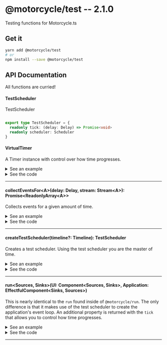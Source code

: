 # @motorcycle/test -- 2.1.0

Testing functions for Motorcycle.ts

## Get it
```sh
yarn add @motorcycle/test
# or
npm install --save @motorcycle/test
```

## API Documentation

All functions are curried!

#### TestScheduler

<p>

TestScheduler

</p>


```typescript

export type TestScheduler = {
  readonly tick: (delay: Delay) => Promise<void>
  readonly scheduler: Scheduler
}

```


#### VirtualTimer

<p>

A Timer instance with control over how time progresses.

</p>


<details>
  <summary>See an example</summary>
  
```typescript
import { VirtualTimer } from '@motorcycle/test'

const timer = new VirtualTimer()

timer.setTimer(() => console.log('Hello'), 100)

timer.tick(100)
```

</details>

<details>
  <summary>See the code</summary>

```typescript

export class VirtualTimer implements Timer {
  protected time: Time = 0
  protected targetTime: Time = 0
  protected currentTime: Time = Infinity
  protected task: (() => any) | void = void 0
  protected timer: Handle
  protected active: boolean = false
  protected running: boolean = false
  protected key: Handle = {}
  protected promise: Promise<void> = Promise.resolve()

  constructor() {}

  public now(): Time {
    return this.time
  }

  public setTimer(fn: () => any, delay: Delay): Handle {
    if (this.task !== void 0) throw new Error('Virtualtimer: Only supports one in-flight task')

    this.task = fn
    this.currentTime = this.time + Math.max(0, delay)
    if (this.active) this.run()

    return this.key
  }

  public clearTimer(handle: Handle) {
    if (handle !== this.key) return

    clearTimeout(this.timer)
    this.timer = void 0

    this.currentTime = Infinity
    this.task = void 0
  }

  public tick(delay: Delay) {
    if (delay <= 0) return this.promise

    this.targetTime = this.targetTime + delay

    return this.run()
  }

  protected run() {
    if (this.running) return this.promise

    this.running = true
    this.active = true

    return new Promise<void>((resolve, reject) => {
      this.timer = setTimeout(() => {
        this.step()
          .then(() => resolve())
          .catch(reject)
      }, 0)
    })
  }

  protected step() {
    return new Promise((resolve, reject) => {
      if (this.time >= this.targetTime) {
        this.time = this.targetTime
        this.currentTime = Infinity
        this.running = false
        return resolve()
      }

      const task = this.task

      this.task = void 0

      this.time = this.currentTime
      this.currentTime = Infinity

      if (typeof task === 'function') task()

      this.timer = setTimeout(
        () =>
          this.step()
            .then(() => resolve())
            .catch(reject),
        0
      )
    })
  }
}

```

</details>

<hr />


#### collectEventsFor\<A\>(delay: Delay, stream: Stream\<A\>): Promise\<ReadonlyArray\<A\>\>

<p>

Collects events for a given amount of time.

</p>


<details>
  <summary>See an example</summary>
  
```typescript
// Mocha style tests
it('increasing value by one', () => {
  const stream = scan(x => x + 1, skip(1, periodic(10)))

  return collectEventsFor(30, stream).then(events => assert.deepEqual(events, [0, 1, 2, 3]))
})
```

</details>

<details>
  <summary>See the code</summary>

```typescript

export const collectEventsFor: CollectEventsFor = curry2(function collectEventsFor<A>(
  delay: Delay,
  stream: Stream<A>
) {
  const { tick, scheduler } = createTestScheduler()

  const eventList: Array<A> = []

  runEffects(tap(a => eventList.push(a), stream), scheduler)

  return tick(delay).then(() => eventList.slice())
})

export interface CollectEventsFor {
  <A>(delay: Delay, stream: Stream<A>): Promise<ReadonlyArray<A>>
  (delay: Delay): <A>(stream: Stream<A>) => Promise<ReadonlyArray<A>>
  <A>(delay: Delay): (stream: Stream<A>) => Promise<ReadonlyArray<A>>
}

```

</details>

<hr />


#### createTestScheduler(timeline?: Timeline): TestScheduler

<p>

Creates a test scheduler. Using the test scheduler you are the master of time.

</p>


<details>
  <summary>See an example</summary>
  
```typescript
import { createTestScheduler } from '@motorcycle/test'
import { now, runEffects } from '@motorcycle/stream'

const { tick, scheduler } createTestScheduler()

const stream = now(100)

runEffects(stream, scheduler).then(() => console.log('done!'))

// manually tick forward in time
// tick returns a Promise that resolves when all scheduled tasks have been run.
tick(100)
```

</details>

<details>
  <summary>See the code</summary>

```typescript

export function createTestScheduler(timeline: Timeline = newTimeline()): TestScheduler {
  const timer = new VirtualTimer()

  const tick = (delay: Delay) => timer.tick(delay)

  const scheduler: Scheduler = newScheduler(timer, timeline)

  return { tick, scheduler }
}

```

</details>

<hr />


#### run\<Sources, Sinks\>(UI: Component\<Sources, Sinks\>, Application: EffectfulComponent\<Sinks, Sources\>)

<p>

This is nearly identical to the `run` found inside of `@motorcycle/run`. The 
only difference is that it makes use of the test scheduler to create the 
application's event loop. An additional property is returned with the `tick` 
that allows you to control how time progresses.

</p>


<details>
  <summary>See an example</summary>
  
```typescript
import { run } from '@motorcycle/test'
import { makeDomComponent, div, button, h2, query, clickEvent } from '@motorcycle/dom'

function UI(sources) {
  const { dom } = sources

  const click$ = clickEvent(query('button', dom))

  const count$ = scan(x => x + 1, click$)

  const view$ = map(view, count$)

  return { view$ }
}

function view(count: number) {
  return div([
    h2(`Clicked ${count} times`),
    button('Click Me'),
  ])
}

const Dom = fakeDomComponent({
  'button': {
    click: now(fakeEvent())
  }
})

const { tick, dispose } = run(UI, Dom)

tick(500).then(dispose)
```

</details>

<details>
  <summary>See the code</summary>

```typescript

export function run<
  Sources extends Readonly<Record<string, any>>,
  Sinks extends Readonly<Record<string, Stream<any>>>
>(UI: Component<Sources, Sinks>, Application: EffectfulComponent<Sinks, Sources>) {
  const { stream: endSignal } = createProxy<void>()

  const sinkProxies = {} as Record<keyof Sinks, ProxyStream<any>>
  const proxySinks: Sinks = createProxySinks(sinkProxies, endSignal)
  const sources: Sources = Application(proxySinks)
  const sinks: Sinks = createDisposableSinks(UI(sources), endSignal)

  const { disposable, tick } = replicateSinks(sinks, sinkProxies)

  function dispose() {
    endSignal.event(scheduler.currentTime(), void 0)
    disposable.dispose()
    disposeSources(sources)
  }

  return { sinks, sources, dispose, tick }
}

```

</details>

<hr />
